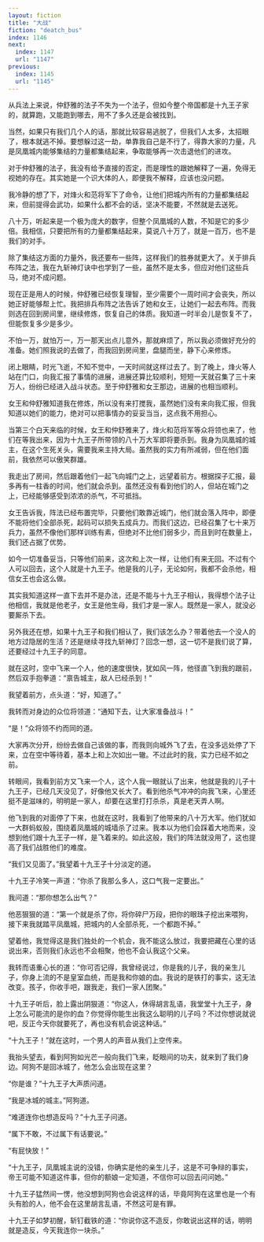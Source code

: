 ```yaml
---
layout: fiction
title: "大战"
fiction: "deatch_bus"
index: 1146
next:
  index: 1147
  url: "1147"
previous:
  index: 1145
  url: "1145"
---
```

从兵法上来说，仲舒雅的法子不失为一个法子，但如今整个帝国都是十九王子家的，就算跑，又能跑到哪去，用不了多久还是会被找到。

当然，如果只有我们几个人的话，那就比较容易逃脱了，但我们人太多，太招眼了，根本就逃不掉。要想躲过这一劫，单靠我自己是不行了，得靠大家的力量，凡是凤凰城内能够集结的力量都集结起来，争取能够再一次击退他们的进攻。

对于仲舒雅的法子，我没有给予直接的否定，而是理性的跟她解释了一遍，免得无视她的存在。其实她是一个识大体的人，即便我不解释，应该也没问题。

我冷静的想了下，对烽火和范将军下了命令，让他们把城内所有的力量都集结起来，但前提得会武功，如果什么都不会的话，坚决不能要，不然就是去送死。

八十万，听起来是一个极为庞大的数字，但整个凤凰城的人数，不知是它的多少倍。我相信，只要把所有的力量都集结起来，莫说八十万了，就是一百万，也不是我们的对手。

除了集结这方面的力量外，我还要布一些阵，这样我们的胜券就更大了。关于排兵布阵之法，我在九斩神灯诀中也学到了一些，虽然不是太多，但应对他们这些兵马，绝对不成问题。

现在正是用人的时候，仲舒雅已经恢复理智，至少需要个一周时间才会丧失，所以她正好能够帮上忙。我把排兵布阵之法告诉了她和女王，让她们一起去布阵。而我则选在回到房间里，继续修炼，恢复自己的体质。我知道一时半会儿是恢复不了，但能恢复多少是多少。

不怕一万，就怕万一，万一那天出点儿意外，那就麻烦了，所以我必须做好充分的准备。她们照我说的去做了，而我回到房间里，盘腿而坐，静下心来修炼。

闭上眼睛，时光飞逝，不知不觉中，一天时间就这样过去了。到了晚上，烽火等人站在门口，向我汇报了事情的进展，进展还算比较顺利，短短一天就召集了三十来万人，纷纷已经进入战斗状态。至于仲舒雅和女王那边，进展的也相当顺利。

女王和仲舒雅知道我在修炼，所以没有来打搅我，虽然她们没有来向我汇报，但我知道以她们的能力，绝对可以把事情办的妥妥当当，这点我不用担心。

当第三个白天来临的时候，女王和仲舒雅来了，烽火和范将军等众将领也来了，他们在等我出来，因为十九王子所带领的八十万大军即将要杀到。我身为凤凰城的城主，在这个生死关头，需要我来主持大局。虽然我的实力有所减弱，但在他们面前，我依然可以傲笑群雄。

我走出了房间，然后跟着他们一起飞向城门之上，远望着前方。根据探子汇报，最多再有一柱香的时间，他们就会杀到。虽然还没有看到他们的人，但站在城门之上，已经能够感受到浓浓的杀气，不可抵挡。

女王告诉我，阵法已经布置完毕，只要他们敢靠近城门，他们就会落入阵中，即便不能将他们全部杀死，起码可以损失五成兵力。而我们这边，已经召集了七十来万兵力，虽然不像他们那样训练有素，但绝对不比他们弱多少，而且到时在数量上，我们还占据了优势。

如今一切准备妥当，只等他们前来，这次和上次一样，让他们有来无回。不过有个人可以回去，这个人就是十九王子。他是我的儿子，无论如何，我都不会杀他，相信女王也会这么做。

其实我知道这样一直下去并不是办法，还是不能与十九王子相认，我得想个法子让他相信，我就是他老子，女王是他生母，我们才是一家人。既然是一家人，就没必要厮杀下去。

另外我还在想，如果十九王子和我们相认了，我们该怎么办？带着他去一个没人的地方过隐居的生活？还是继续寻找九斩神灯？回念一想，这一切不是我们说了算，还要经过十九王子的同意。

就在这时，空中飞来一个人，他的速度很快，犹如风一阵，他径直飞到我的跟前，然后双手抱拳道：“禀告城主，敌人已经杀到！”

我望着前方，点头道：“好，知道了。”

我转而对身边的众位将领道：“通知下去，让大家准备战斗！”

“是！”众将领不约而同的道。

大家再次分开，纷纷去做自己该做的事，而我则向城外飞了去，在没多远处停了下来，立在空中等待着，基本上和上次如出一辙。不过此时的我，实力已经不如之前。

转眼间，我看到前方又飞来一个人，这个人我一眼就认了出来，他就是我的儿子十九王子，已经几天没见了，好像他又长大了。看到他杀气冲冲的向我飞来，心里还挺不是滋味的，明明是一家人，却要在这里打打杀杀，真是老天弄人啊。

他飞到我的对面停了下来，也就在这时，我看到了他带来的八十万大军。他们犹如一大群蚂蚁般，围绕着凤凰城的城墙杀了过来。我本以为他们会踩着大地而来，没想到他们跟十九王子一样，是飞着来的。如此这般，我们的阵法就没用了，这也提高了我们战胜他们的难度。

“我们又见面了。”我望着十九王子十分淡定的道。

十九王子冷笑一声道：“你杀了我那么多人，这口气我一定要出。”

我问道：“那你想怎么出气？”

他恶狠狠的道：“第一个就是杀了你，将你碎尸万段，把你的眼珠子挖出来喂狗，接下来我就踏平凤凰城，把城内的人全部杀死，一个都跑不掉。”

望着他，我觉得这是我们独处的一个机会，我不能这么放过，我要把藏在心里的话说出来，否则我们永远也不会相聚，他也不会认我这个父亲。

我转而语重心长的道：“你可否记得，我曾经说过，你是我的儿子，我的亲生儿子，你身上流的不是皇室血统，而是我和你娘的血。我说的是铁打的事实，这无法改变。孩子，你收手吧，跟我走，我们一家人团聚。”

十九王子听后，脸上露出阴狠道：“你这人，休得胡言乱语，我堂堂十九王子，身上怎么可能流的是你的血？你觉得你能生出我这么聪明的儿子吗？不过你想说就说吧，反正今天你就要死了，再也没有机会说这种话。”

“十九王子！”就在这时，一个男人的声音从我们上空传来。

我抬头望去，看到阿狗如光芒一般向我们飞来，眨眼间的功夫，就来到了我们身边。阿狗不是回冰城了，他怎么会出现在这里？

“你是谁？”十九王子大声质问道。

“我是冰城的城主。”阿狗道。

“难道连你也想造反吗？”十九王子问道。

“属下不敢，不过属下有话要说。”

“有屁快放！”

“十九王子，凤凰城主说的没错，你确实是他的亲生儿子，这是不可争辩的事实，帝王可能不知道这件事，但你的额娘一定知道，不信你可以回去问问她。”

十九王子猛然间一愣，他没想到阿狗也会说这样的话，毕竟阿狗在这里也是一个有头有脸的人，他不会在这里胡言乱语，不然这可是有罪。

十九王子如梦初醒，斩钉截铁的道：“你说你这不造反，你敢说出这样的话，明明就是造反，今天我连你一块杀。”